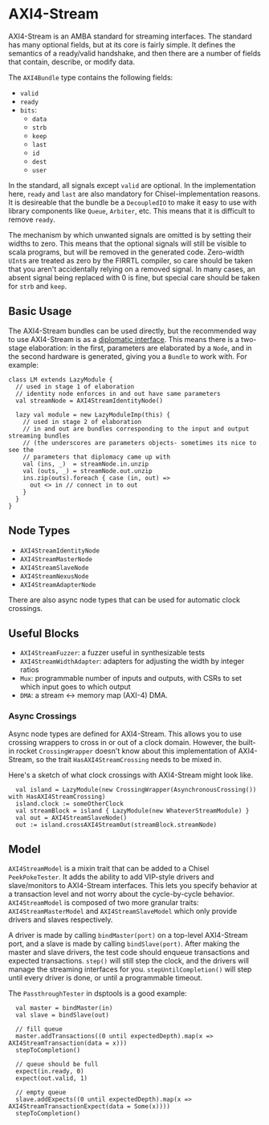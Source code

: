 # AXI4-Stream

AXI4-Stream is an AMBA standard for streaming interfaces.
The standard has many optional fields, but at its core is fairly simple.
It defines the semantics of a ready/valid handshake, and then there are a number of fields that contain, describe, or modify data.

The `AXI4Bundle` type contains the following fields:

* `valid`
* `ready`
* `bits`:
    - `data`
    - `strb`
    - `keep`
    - `last`
    - `id`
    - `dest`
    - `user`

In the standard, all signals except `valid` are optional.
In the implementation here, `ready` and `last` are also mandatory for Chisel-implementation reasons.
It is desireable that the bundle be a `DecoupledIO` to make it easy to use with library components like `Queue`, `Arbiter`, etc.
This means that it is difficult to remove `ready`.

The mechanism by which unwanted signals are omitted is by setting their widths to zero.
This means that the optional signals will still be visible to scala programs, but will be removed in the generated code.
Zero-width `UInt`s are treated as zero by the FIRRTL compiler, so care should be taken that you aren't accidentally relying on a removed signal.
In many cases, an absent signal being replaced with 0 is fine, but special care should be taken for `strb` and `keep`.

## Basic Usage
The AXI4-Stream bundles can be used directly, but the recommended way to use AXI4-Stream is as a [diplomatic interface](Diplomacy.md).
This means there is a two-stage elaboration: in the first, parameters are elaborated by a `Node`, and in the second hardware is generated, giving you a `Bundle` to work with.
For example:

```
class LM extends LazyModule {
  // used in stage 1 of elaboration
  // identity node enforces in and out have same parameters
  val streamNode = AXI4StreamIdentityNode()
  
  lazy val module = new LazyModuleImp(this) {
    // used in stage 2 of elaboration
    // in and out are bundles corresponding to the input and output streaming bundles
    // (the underscores are parameters objects- sometimes its nice to see the
    // parameters that diplomacy came up with
    val (ins, _)  = streamNode.in.unzip
    val (outs, _) = streamNode.out.unzip
    ins.zip(outs).foreach { case (in, out) =>
      out <> in // connect in to out
    }
  }
}
```

## Node Types

- `AXI4StreamIdentityNode`
- `AXI4StreamMasterNode`
- `AXI4StreamSlaveNode`
- `AXI4StreamNexusNode`
- `AXI4StreamAdapterNode`

There are also async node types that can be used for automatic clock crossings.

## Useful Blocks
- `AXI4StreamFuzzer`: a fuzzer useful in synthesizable tests
- `AXI4StreamWidthAdapter`: adapters for adjusting the width by integer ratios
- `Mux`: programmable number of inputs and outputs, with CSRs to set which input goes to which output
- `DMA`: a stream <-> memory map (AXI-4) DMA.

### Async Crossings

Async node types are defined for AXI4-Stream.
This allows you to use crossing wrappers to cross in or out of a clock domain.
However, the built-in rocket `CrossingWrapper` doesn't know about this implementation of AXI4-Stream, so the trait `HasAXI4StreamCrossing` needs to be mixed in.

Here's a sketch of what clock crossings with AXI4-Stream might look like.

```
  val island = LazyModule(new CrossingWrapper(AsynchronousCrossing()) with HasAXI4StreamCrossing)
  island.clock := someOtherClock
  val streamBlock = island { LazyModule(new WhateverStreamModule) }
  val out = AXI4StreamSlaveNode()
  out := island.crossAXI4StreamOut(streamBlock.streamNode)
```

## Model
`AXI4StreamModel` is a mixin trait that can be added to a Chisel `PeekPokeTester`.
It adds the ability to add VIP-style drivers and slave/monitors to AXI4-Stream interfaces.
This lets you specify behavior at a transaction level and not worry about the cycle-by-cycle behavior.
`AXI4StreamModel` is composed of two more granular traits: `AXI4StreamMasterModel` and `AXI4StreamSlaveModel` which only provide drivers and slaves respectively.

A driver is made by calling `bindMaster(port)` on a top-level AXI4-Stream port, and a slave is made by calling `bindSlave(port)`.
After making the master and slave drivers, the test code should enqueue transactions and expected transactions.
`step()` will still step the clock, and the drivers will manage the streaming interfaces for you.
`stepUntilCompletion()` will step until every driver is done, or until a programmable timeout.

The `PassthroughTester` in dsptools is a good example:

```
  val master = bindMaster(in)
  val slave = bindSlave(out)

  // fill queue
  master.addTransactions((0 until expectedDepth).map(x => AXI4StreamTransaction(data = x)))
  stepToCompletion()

  // queue should be full
  expect(in.ready, 0)
  expect(out.valid, 1)

  // empty queue
  slave.addExpects((0 until expectedDepth).map(x => AXI4StreamTransactionExpect(data = Some(x))))
  stepToCompletion()
```
